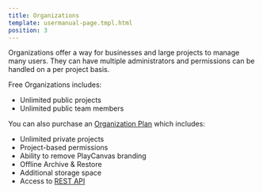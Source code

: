 ```yaml
---
title: Organizations
template: usermanual-page.tmpl.html
position: 3
---
```


Organizations offer a way for businesses and large projects to manage many users. They can have multiple administrators and permissions can be handled on a per project basis.

Free Organizations includes:

- Unlimited public projects
- Unlimited public team members

You can also purchase an [Organization Plan][1] which includes:

- Unlimited private projects
- Project-based permissions
- Ability to remove PlayCanvas branding
- Offline Archive & Restore
- Additional storage space
- Access to [REST API][2]

[1]: https://playcanvas.com/plans
[2]: /user-manual/api
